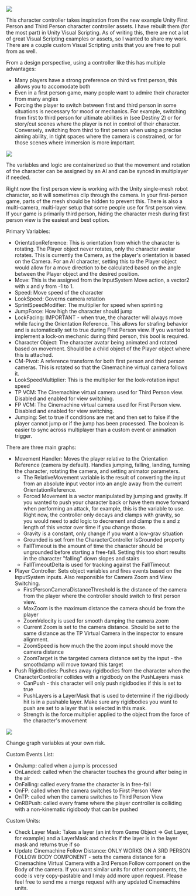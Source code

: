 ![](MVCCPreview.gif)

This character controller takes inspiration from the new example Unity First Person and Third Person character controller assets. I have rebuilt them (for the most part) in Unity Visual Scripting. As of writing this, there are not a lot of great Visual Scripting examples or assets, so I wanted to share my work. There are a couple custom Visual Scripting units that you are free to pull from as well.

From a design perspective, using a controller like this has multiple advantages:
- Many players have a strong preference on third vs first person, this allows you to accomodate both
- Even in a first person game, many people want to admire their character from many angles
- Forcing the player to switch between first and third person in some situations is necessary for mood or mechanics. For example, switching from first to third person for ultimate abilities in (see Destiny 2) or for story/cut scenes where the player is not in control of their character. Conversely, switching from third to first person when using a precise aiming ability, in tight spaces where the camera is constrained, or for those scenes where immersion is more important.

![](MVCC-FP.gif)

The variables and logic are containerized so that the movement and rotation of the character can be assigned by an AI and can be synced in multiplayer if needed.

Right now the first person view is working with the Unity single-mesh robot character, so it will sometimes clip through the camera. In your first-person game, parts of the mesh should be hidden to prevent this. There is also a multi-camera, multi-layer setup that some people use for first person view. If your game is primarily third person, hiding the character mesh during first person view is the easiest and best option.

Primary Variables:
- OrientationReference: This is orientation from which the character is rotating. The Player object never rotates, only the character avatar rotates. This is currently the Camera, as the player's orientation is based on the Camera. For an AI character, setting this to the Player object would allow for a move direction to be calculated based on the angle between the Player object and the desired position.
- Move: This is the assigned from the InputSystem Move action, a vector2 with x and y from -1 to 1.
- Speed: Move speed of the character
- LookSpeed: Governs camera rotation
- SprintSpeedModifier: The multiplier for speed when sprinting
- JumpForce: How high the character should jump
- LockFacing: IMPORTANT - when true, the character will always move while facing the Orientation Reference. This allows for strafing behavior and is automatically set to true during First Person view. If you wanted to implement a lock-on mechanic during third person, this bool is required.
- Character Object: The character avatar being animated and rotated based on movement. Should be a child object of the Player object where this is attached.
- CM-Pivot: A reference transform for both first person and third person cameras. This is rotated so that the Cinemachine virtual camera follows it.
- LookSpeedMultiplier: This is the multiplier for the look-rotation input speed
- TP VCM: The Cinemachine virtual camera used for Third Person view. Disabled and enabled for view switching.
- FP VCM: The Cinemachine virtual camera used for First Person view. Disabled and enabled for view switching.
- Jumping: Set to true if conditions are met and then set to false if the player cannot jump or if the jump has been processed. The boolean is easier to sync across multiplayer than a custom event or animation trigger.

There are three main graphs:
- Movement Handler: Moves the player relative to the Orientation Reference (camera by default). Handles jumping, falling, landing, turning the character, rotating the camera, and setting animator parameters.
  - The RelativeMovement variable is the result of converting the input from an absolute input vector into an angle away from the current OrientationReference. 
  - Forced Movement is a vector manipulated by jumping and gravity. If you wanted to push your character back or have them move forward when performing an attack, for example, this is the variable to use. Right now, the controller only decays and clamps with gravity, so you would need to add logic to decrement and clamp the x and z length of this vector over time if you change those.
  - Gravity is a constant, only change if you want a low-grav situation
  - Grounded is set from the CharacterController IsGrounded property
  - FallTimeout is the amount of time the character should be ungrounded before starting a free-fall. Setting this too short results in the character "falling" down slopes and stairs
  - FallTimeoutDelta is used for tracking against the FallTimeout
- Player Controller: Sets object variables and fires events based on the InputSystem inputs. Also responsible for Camera Zoom and View Switching.
  - FirstPersonCameraDistanceThreshold is the distance of the camera from the player where the controller should switch to first person view.
  - MaxZoom is the maximum distance the camera should be from the player
  - ZoomVelocity is used for smooth damping the camera zoom
  - Current Zoom is set to the camera distance. Should be set to the same distance as the TP Virtual Camera in the inspector to ensure alignment.
  - ZoomSpeed is how much the the zoom input should move the camera distance
  - ZoomTarget is the targeted camera distance set by the input - the smoothdamp will move toward this target
- Push Rigidbodies: Pushes away rigidbodies from the character when the CharacterController collides with a rigidbody on the PushLayers mask
  - CanPush - this character will only push rigidbodies if this is set to true
  - PushLayers is a LayerMask that is used to determine if the rigidbody hit is in a pushable layer. Make sure any rigidbodies you want to push are set to a layer that is selected in this mask.
  - Strength is the force multiplier applied to the object from the force of the character's movement

![](MVCC-RB.gif)

Change graph variables at your own risk.

Custom Events List:
- OnJump: called when a jump is processed
- OnLanded: called when the character touches the ground after being in the air
- OnFalling: called every frame the character is in free-fall
- OnFP: called when the camera switches to First Person View
- OnTP: called when the camera switches to Third Person View
- OnRBPush: called every frame where the player controller is colliding with a non-kinematic rigidbody that can be pushed

Custom Units:
- Check Layer Mask: Takes a layer (an int from Game Object => Get Layer, for example) and a LayerMask and checks if the layer is in the layer mask and returns true if so
- Update Cinemachine Follow Distance: ONLY WORKS ON A 3RD PERSON FOLLOW BODY COMPONENT - sets the camera distance for a Cinemachine Virtual Camera with a 3rd Person Follow component on the Body of the camera. If you want similar units for other components, the code is very copy-pastable and I may add more upon request. Please feel free to send me a merge request with any updated Cinemachine units.

